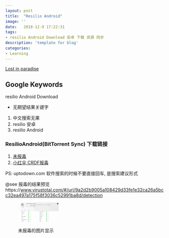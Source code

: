 ```yaml
---
layout: post
title:  "Resilio Android"
image: ''
date:   2018-12-9 17:22:31
tags:
- resilio Android Download 安卓 下载 资源 同步
description: 'template for blog'
categories:
- Learning
---
```


<p class="music-read">
	<a href="spotify:track:0npodwOWWkfh83yfGK5ZOW">Lost in paradise</a>
</p>

## Google Keywords

resilio Android Download

* 无期望结果关键字
1. 中文搜索无果
2. resilio 安卓
3. resilio Android

### ResilioAndroid(BitTorrent Sync) 下载链接

1. <a href="https://www.apkmonk.com/app/com.resilio.sync/" target="_blank">未报毒</a>
2. <a href="https://bittorrent-sync.cn.uptodown.com/android/download" target="_blank">小红伞,CRDF报毒</a>

PS: uptodown.com  软件搜索的时候不要直接回车, 是搜索建议形式

@see  报毒的结果预览https://www.virustotal.com/#/url/9a2d2b9005a108429d33fe1e32ca26a5bcc32ea497a175f58f3036c52991ba8d/detection

<figure class="foto-legenda">
	<img width='30%' height='50%' src="/assets/img/sharding/err/result.PNG" alt="">
	<figcaption> <p>未报毒的图片显示</p>
	</figcaption>
</figure>
